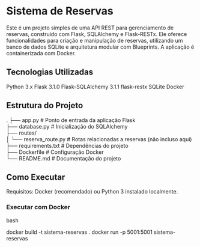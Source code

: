 # Sistema de Reservas

Este é um projeto simples de uma API REST para gerenciamento de reservas, construído com Flask, SQLAlchemy e Flask-RESTx. Ele oferece funcionalidades para criação e manipulação de reservas, utilizando um banco de dados SQLite e arquitetura modular com Blueprints. A aplicação é containerizada com Docker.

## Tecnologias Utilizadas

Python 3.x
Flask 3.1.0
Flask-SQLAlchemy 3.1.1
flask-restx
SQLite
Docker

## Estrutura do Projeto

.
├── app.py                  # Ponto de entrada da aplicação Flask  
├── database.py             # Inicialização do SQLAlchemy  
├── routes/  
│   └── reserva_route.py    # Rotas relacionadas a reservas (não incluso aqui)  
├── requirements.txt        # Dependências do projeto  
├── Dockerfile              # Configuração Docker  
└── README.md               # Documentação do projeto

## Como Executar

Requisitos: Docker (recomendado) ou Python 3 instalado localmente.

### Executar com Docker
bash

docker build -t sistema-reservas .
docker run -p 5001:5001 sistema-reservas